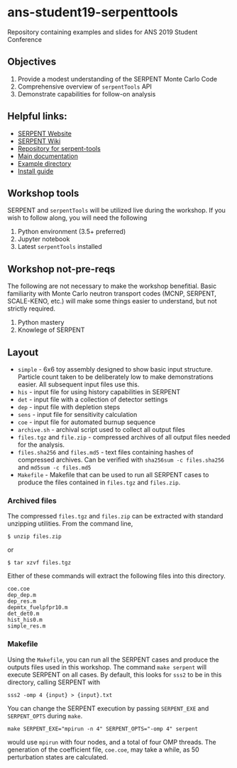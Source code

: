 # ans-student19-serpenttools
Repository containing examples and slides for ANS 2019 Student Conference

## Objectives

1. Provide a modest understanding of the SERPENT Monte Carlo Code
2. Comprehensive overview of `serpentTools` API
3. Demonstrate capabilities for follow-on analysis

## Helpful links:

- [SERPENT Website](http://montecarlo.vtt.fi)
- [SERPENT Wiki](http://serpent.vtt.fi/mediawiki/index.php/Main_Page)
- [Repository for serpent-tools](https://github.com/CORE-GATECH-GROUP/serpent-tools)
- [Main documentation](https://serpent-tools.readthedocs.io/en/latest/)
- [Example directory](https://serpent-tools.readthedocs.io/en/latest/examples/index.html)
- [Install guide](https://serpent-tools.readthedocs.io/en/latest/install.html)

## Workshop tools

SERPENT and `serpentTools` will be utilized live during the workshop. 
If you wish to follow along, you will need the following

1. Python environment (3.5+ preferred)
1. Jupyter notebook
1. Latest `serpentTools` installed

## Workshop not-pre-reqs

The following are not necessary to make the workshop benefitial. 
Basic familiarity with Monte Carlo neutron transport codes (MCNP, SERPENT, SCALE-KENO, etc.)
will make some things easier to understand, but not strictly required.

1. Python mastery
1. Knowlege of SERPENT

## Layout

- `simple` - 6x6 toy assembly designed to show basic input structure.
  Particle count taken to be deliberately low to make demonstrations easier.
  All subsequent input files use this.
- `his` - input file for using history capabilities in SERPENT
- `det` - input file with a collection of detector settings
- `dep` - input file with depletion steps
- `sens` - input file for sensitivity calculation
- `coe` - input file for automated burnup sequence
- `archive.sh` - archival script used to collect all output files
- `files.tgz` and `file.zip` - compressed archives of all output files needed for
  the analysis.
- `files.sha256` and `files.md5` - text files containing hashes of compressed archives.
  Can be verified with `sha256sum -c files.sha256` and `md5sum -c files.md5`
- `Makefile` - Makefile that can be used to run all SERPENT cases to produce the files
  contained in `files.tgz` and `files.zip`.

### Archived files

The compressed `files.tgz` and `files.zip` can be extracted with standard unzipping utilities.
From the command line,
```
$ unzip files.zip
```
or
```
$ tar xzvf files.tgz
```

Either of these commands will extract the following files into this directory.

```
coe.coe
dep_dep.m
dep_res.m
depmtx_fuelpfpr10.m
det_det0.m
hist_his0.m
simple_res.m
```

### Makefile

Using the `Makefile`, you can run all the SERPENT cases and produce the outputs files used
in this workshop. The command `make serpent` will execute SERPENT on all cases. By default,
this looks for `sss2` to be in this directory, calling SERPENT with
```
sss2 -omp 4 {input} > {input}.txt
```

You can change the SERPENT execution by passing `SERPENT_EXE` and `SERPENT_OPTS`
during `make`.
```
make SERPENT_EXE="mpirun -n 4" SERPENT_OPTS="-omp 4" serpent
```
would use `mpirun` with four nodes, and a total of four OMP threads. 
The generation of the coefficient file, `coe.coe`, may take a while,
as 50 perturbation states are calculated.
